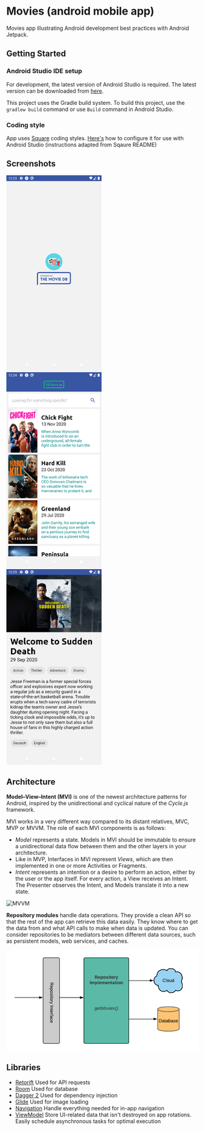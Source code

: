 Movies (android mobile app)
=================

Movies app illustrating Android development best practices with Android Jetpack.

Getting Started
---------------

### Android Studio IDE setup
For development, the latest version of Android Studio is required.
The latest version can be downloaded from [here](https://developer.android.com/studio/).

This project uses the Gradle build system.
To build this project, use the `gradlew build` command or use `Build` command in Android Studio.

### Coding style
App uses [Square](https://github.com/square/java-code-styles) coding styles.
[Here's](https://github.com/square/java-code-styles/blob/main/README.md) how to configure it for use with Android Studio
(instructions adapted from Sqaure README)

Screenshots
-----------
<img src="screenshots/ss1.png" width="250" style="padding-right:10px"/><img src="screenshots/ss2.png" width="250" style="padding-right:10px"/><img src="screenshots/ss3.png" width="250" style="padding-right:10px"/>

Architecture
--------------
**Model–View–Intent (MVI)** is one of the newest architecture patterns for Android, inspired by the unidirectional and cyclical nature of the  _Cycle.js_  framework.

MVI works in a very different way compared to its distant relatives, MVC, MVP or MVVM. The role of each MVI components is as follows:

-   _Model_  represents a state. Models in MVI should be immutable to ensure a unidirectional data flow between them and the other layers in your architecture.
-   Like in MVP, Interfaces in MVI represent  _Views_, which are then implemented in one or more Activities or Fragments.
-   _Intent_  represents an intention or a desire to perform an action, either by the user or the app itself. For every action, a View receives an Intent. The Presenter observes the Intent, and Models translate it into a new state.

![MVVM](https://miro.medium.com/max/1898/1*Qptt82Zl3l0fGvhwUM-4cQ.png "Model–View–Intent")

**Repository modules** handle data operations. They provide a clean API so that the rest of the app can retrieve this data easily. They know where to get the data from and what API calls to make when data is updated. You can consider repositories to be mediators between different data sources, such as persistent models, web services, and caches.

<img align="center" src="screenshots/diagram.png" />

Libraries
--------------
* [Retorift](https://github.com/square/retrofit) Used for API requests
* [Room](https://developer.android.com/topic/libraries/architecture/room) Used for database
* [Dagger 2](https://github.com/google/dagger) Used for dependency injection
* [Glide](https://github.com/bumptech/glide) Used for image loading
* [Navigation](https://developer.android.com/guide/navigation/navigation-getting-started) Handle everything needed for in-app navigation
* [ViewModel](https://www.google.com/aclk?sa=l&ai=DChcSEwjF_9mdi9rsAhWFGHsKHfBeCUMYABAAGgJsZQ&sig=AOD64_3JpFaMS2BFPlkU6waX4Jkw3UVD1g&q&adurl&ved=2ahUKEwil39Cdi9rsAhUK_CoKHaWPDa8Q0Qx6BAgwEAE) Store UI-related data that isn't destroyed on app rotations. Easily schedule asynchronous tasks for optimal execution
